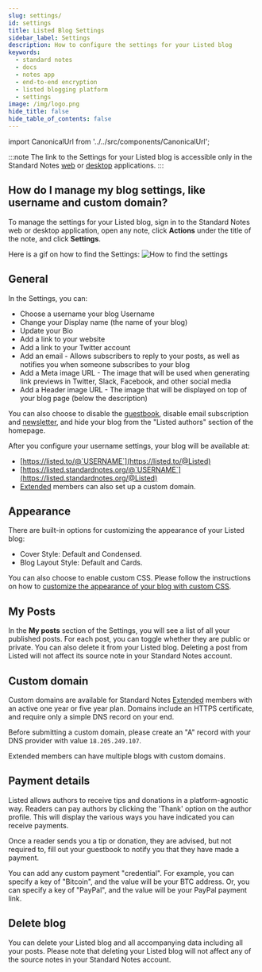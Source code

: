 ```yaml
---
slug: settings/
id: settings
title: Listed Blog Settings
sidebar_label: Settings
description: How to configure the settings for your Listed blog
keywords:
  - standard notes
  - docs
  - notes app
  - end-to-end encryption
  - listed blogging platform
  - settings
image: /img/logo.png
hide_title: false
hide_table_of_contents: false
---
```


<!-- Copied from https://standardnotes.com/help/63/how-do-i-manage-my-blog-settings-like-username-and-custom-domain -->

import CanonicalUrl from '../../src/components/CanonicalUrl';

<CanonicalUrl
 canonicalUrl="https://standardnotes.com/help/63/how-do-i-manage-my-blog-settings-like-username-and-custom-domain"
/>

:::note
The link to the Settings for your Listed blog is accessible only in the Standard Notes [web](https://app.standardnotes.org) or [desktop](https://standardnotes.com/download) applications.
:::

## How do I manage my blog settings, like username and custom domain?

To manage the settings for your Listed blog, sign in to the Standard Notes web or desktop application, open any note, click **Actions** under the title of the note, and click **Settings**.

Here is a gif on how to find the Settings:
![How to find the settings](https://listed.to/packs/media/assets/gifs/listed-settings-90809bfeb7cfc7dc93eae00b485d4597.gif)

## General

In the Settings, you can:

- Choose a username your blog Username
- Change your Display name (the name of your blog)
- Update your Bio
- Add a link to your website
- Add a link to your Twitter account
- Add an email - Allows subscribers to reply to your posts, as well as notifies you when someone subscribes to your blog
- Add a Meta image URL - The image that will be used when generating link previews in Twitter, Slack, Facebook, and other social media
- Add a Header image URL - The image that will be displayed on top of your blog page (below the description)

You can also choose to disable the [guestbook](./guestbook.md), disable email subscription and [newsletter](./subscribers.md), and hide your blog from the "Listed authors" section of the homepage.

After you configure your username settings, your blog will be available at:

- [https://listed.to/@`USERNAME`](https://listed.to/@Listed)
- [https://listed.standardnotes.org/@`USERNAME`](https://listed.standardnotes.org/@Listed)
- [Extended](https://standardnotes.com/extensions) members can also set up a custom domain.

## Appearance

There are built-in options for customizing the appearance of your Listed blog:

- Cover Style: Default and Condensed.
- Blog Layout Style: Default and Cards.

You can also choose to enable custom CSS. Please follow the instructions on how to [customize the appearance of your blog with custom CSS](./styles.md).

## My Posts

In the **My posts** section of the Settings, you will see a list of all your published posts. For each post, you can toggle whether they are public or private. You can also delete it from your Listed blog. Deleting a post from Listed will not affect its source note in your Standard Notes account.

## Custom domain

Custom domains are available for Standard Notes [Extended](https://standardnotes.com/extended) members with an active one year or five year plan. Domains include an HTTPS certificate, and require only a simple DNS record on your end.

Before submitting a custom domain, please create an "A" record with your DNS provider with value `18.205.249.107`.

Extended members can have multiple blogs with custom domains.

## Payment details

Listed allows authors to receive tips and donations in a platform-agnostic way. Readers can pay authors by clicking the 'Thank' option on the author profile. This will display the various ways you have indicated you can receive payments.

Once a reader sends you a tip or donation, they are advised, but not required to, fill out your guestbook to notify you that they have made a payment.

You can add any custom payment "credential". For example, you can specify a key of "Bitcoin", and the value will be your BTC address. Or, you can specify a key of "PayPal", and the value will be your PayPal payment link.

## Delete blog

You can delete your Listed blog and all accompanying data including all your posts. Please note that deleting your Listed blog will not affect any of the source notes in your Standard Notes account.
